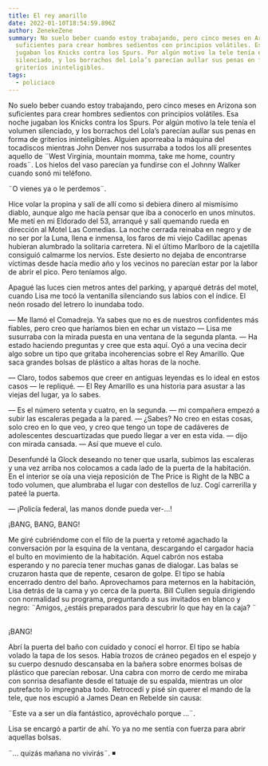 ```yaml
---
title: El rey amarillo
date: 2022-01-10T18:54:59.896Z
author: ZenekeZene
summary: No suelo beber cuando estoy trabajando, pero cinco meses en Arizona son
  suficientes para crear hombres sedientos con principios volátiles. Esa noche
  jugaban los Knicks contra los Spurs. Por algún motivo la tele tenía el volumen
  silenciado, y los borrachos del Lola’s parecían aullar sus penas en forma de
  griteríos ininteligibles.
tags:
  - policiaco
---
```



No suelo beber cuando estoy trabajando, pero cinco meses en Arizona son suficientes para crear hombres sedientos con principios volátiles. Esa noche jugaban los Knicks contra los Spurs. Por algún motivo la tele tenía el volumen silenciado, y los borrachos del Lola’s parecían aullar sus penas en forma de griteríos ininteligibles. Alguien aporreaba la máquina del tocadiscos mientras John Denver nos susurraba a todos los allí presentes aquello de ¨West Virginia, mountain momma, take me home, country roads¨. Los hielos del vaso parecían ya fundirse con el Johnny Walker cuando sonó mi teléfono. 

¨O vienes ya o le perdemos¨. 

Hice volar la propina y salí de allí como si debiera dinero al mismísimo diablo, aunque algo me hacía pensar que iba a conocerlo en unos minutos. Me metí en mi Eldorado del 53, arranqué y salí quemando rueda en dirección al Motel Las Comedias. La noche cerrada reinaba en negro y de no ser por la Luna, llena e inmensa, los faros de mi viejo Cadillac apenas hubieran alumbrado la solitaria carretera. Ni el último Marlboro de la cajetilla consiguió calmarme los nervios. Este desierto no dejaba de encontrarse víctimas desde hacía medio año y los vecinos no parecían estar por la labor de abrir el pico. Pero teníamos algo. 

Apagué las luces cien metros antes del parking, y aparqué detrás del motel, cuando Lisa me tocó la ventanilla silenciando sus labios con el índice. El neón rosado del letrero lo inundaba todo. 

— Me llamó el Comadreja. Ya sabes que no es de nuestros confidentes más fiables, pero creo que haríamos bien en echar un vistazo — Lisa me susurraba con la mirada puesta en una ventana de la segunda planta. — Ha estado haciendo preguntas y cree que esta aquí. Oyó a una vecina decir algo sobre un tipo que gritaba incoherencias sobre el Rey Amarillo. Que saca grandes bolsas de plástico a altas horas de la noche. 

— Claro, todos sabemos que creer en antiguas leyendas es lo ideal en estos casos — le repliqué. — El Rey Amarillo es una historia para asustar a las viejas del lugar, ya lo sabes. 

— Es el número setenta y cuatro, en la segunda. — mi compañera empezó a subir las escaleras pegada a la pared. — ¿Sabes? No creo en estas cosas, solo creo en lo que veo, y creo que tengo un tope de cadáveres de adolescentes descuartizadas que puedo llegar a ver en esta vida. — dijo con mirada cansada. — Así que mueve el culo. 

Desenfundé la Glock deseando no tener que usarla, subimos las escaleras y una vez arriba nos colocamos a cada lado de la puerta de la habitación. En el interior se oía una vieja reposición de The Price is Right de la NBC a todo volumen, que alumbraba el lugar con destellos de luz. Cogí carrerilla y pateé la puerta. 

— ¡Policía federal, las manos donde pueda ver-...! 

¡BANG, BANG, BANG! 

Me giré cubriéndome con el filo de la puerta y retomé agachado la conversación por la esquina de la ventana, descargando el cargador hacia el bulto en movimiento de la habitación. Aquel cabrón nos estaba esperando y no parecía tener muchas ganas de dialogar. Las balas se cruzaron hasta que de repente, cesaron de golpe. El tipo se había encerrado dentro del baño. Aprovechamos para meternos en la habitación, Lisa detrás de la cama y yo cerca de la puerta. Bill Cullen seguía dirigiendo con normalidad su programa, preguntando a sus invitados en blanco y negro: ¨Amigos, ¿estáis preparados para descubrir lo que hay en la caja? ¨ 

 \
¡BANG! 

Abrí la puerta del baño con cuidado y conocí el horror. El tipo se había volado la tapa de los sesos. Había trozos de cráneo pegados en el espejo y su cuerpo desnudo descansaba en la bañera sobre enormes bolsas de plástico que parecían rebosar. Una cabra con morro de cerdo me miraba con sonrisa desafiante desde el tatuaje de su espalda, mientras un olor putrefacto lo impregnaba todo. Retrocedí y pisé sin querer el mando de la tele, que nos escupió a James Dean en Rebelde sin causa: 

¨Este va a ser un día fantástico, aprovéchalo porque ...¨.  

Lisa se encargó a partir de ahí. Yo ya no me sentía con fuerza para abrir aquellas bolsas. 

¨… quizás mañana no vivirás¨. ◾